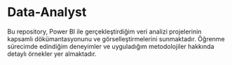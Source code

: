 # Data-Analyst
Bu repository, Power BI ile gerçekleştirdiğim veri analizi projelerinin kapsamlı dökümantasyonunu ve görselleştirmelerini sunmaktadır. Öğrenme sürecimde edindiğim deneyimler ve uyguladığım metodolojiler hakkında detaylı örnekler yer almaktadır.
